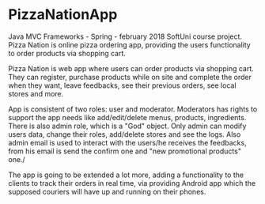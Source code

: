 # PizzaNationApp
Java MVC Frameworks - Spring - february 2018 SoftUni course project.
Pizza Nation is online pizza ordering app, providing the users functionality to order products via shopping cart.

Pizza Nation is web app where users can order products via shopping cart. They can register, purchase products while on site and complete the order when they want, leave feedbacks, see their previous orders, see local stores and more.

App is consistent of two roles: user and moderator. Moderators has rights to support the app needs like add/edit/delete menus, products, ingredients. There is also admin role, which is a "God" object. Only admin can modify users data, change their roles, add/delete stores and see the logs. Also admin email is used to interact with the users/he receives the feedbacks, from his email is send the confirm one and "new promotional products" one./

The app is going to be extended a lot more, adding a functionality to the clients to track their orders in real time, via providing Android app which the supposed couriers will have up and running on their phones.
